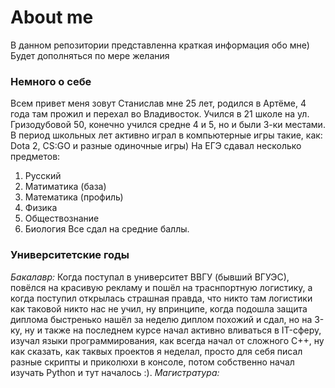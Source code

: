 # About me #
В данном репозитории представленна краткая информация обо мне)
Будет дополняться по мере желания
### Немного о себе
Всем привет меня зовут Станислав мне 25 лет, родился в Артёме, 4 года там прожил и перехал во Владивосток. Учился в 21 школе на ул. Гризодубовой 50, конечно учился средне 4 и 5, но и были 3-ки местами.
В период школьных лет активно играл в компьютерные игры такие, как: Dota 2, CS:GO и разные одиночные игры)
На ЕГЭ сдавал несколько предметов:
1. Русский
2. Матиматика (база)
3. Математика (профиль)
4. Физика
5. Обществознание
6. Биология
Все сдал на средние баллы.
### Университетские годы
*Бакалавр:*
Когда поступал в университет ВВГУ (бывший ВГУЭС), повёлся на красивую рекламу и пошёл на траснпортную логистику, а когда поступил открылась страшная правда, что никто там логистики как таковой никто нас не учил, ну впринципе, когда подошла защита диплома быстренько нашёл за неделю диплом похожий и сдал, но на 3-ку, ну и также на последнем курсе начал активно вливаться в IT-сферу, изучал языки программирования, как всегда начал от сложного C++, ну как сказать, как таквых проектов я неделал, просто для себя писал разные скрипты и приколюхи в консоле, потом собственно начал изучать Python и тут началось :).
*Магистратура:*
